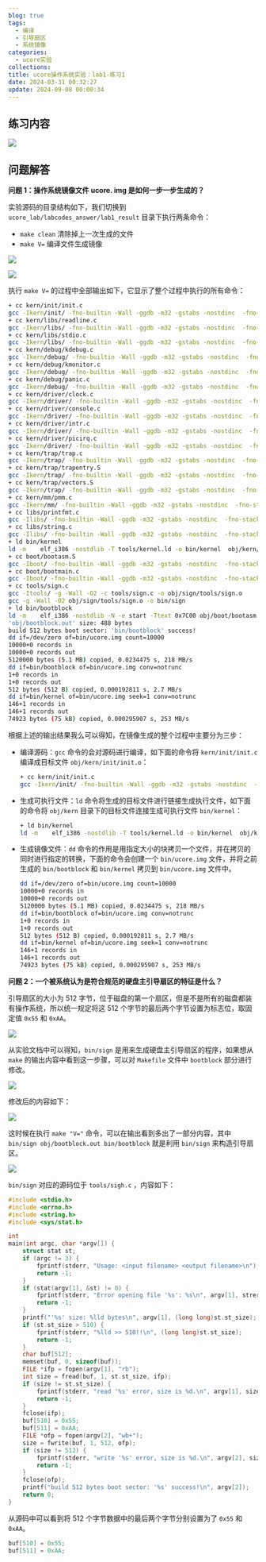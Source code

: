 ```yaml
---
blog: true
tags:
  - 编译
  - 引导扇区
  - 系统镜像
categories:
  - ucore实验
collections: 
title: ucore操作系统实验：lab1-练习1
date: 2024-03-31 00:32:27
update: 2024-09-08 00:00:34
---
```


## 练习内容

![](/blog/img/ucore操作系统实验：lab1-练习1_image_1.png)

## 问题解答

**问题 1：操作系统镜像文件 ucore. img 是如何一步一步生成的？**

实验源码的目录结构如下，我们切换到 `ucore_lab/labcodes_answer/lab1_result` 目录下执行两条命令：

- `make clean` 清除掉上一次生成的文件
- `make V=` 编译文件生成镜像

![](/blog/img/ucore操作系统实验：lab1-练习1_image_2.png)

![](/blog/img/ucore操作系统实验：lab1-练习1_image_3.png)

执行 `make V=` 的过程中全部输出如下，它显示了整个过程中执行的所有命令：

```sh
+ cc kern/init/init.c
gcc -Ikern/init/ -fno-builtin -Wall -ggdb -m32 -gstabs -nostdinc  -fno-stack-protector -Ilibs/ -Ikern/debug/ -Ikern/driver/ -Ikern/trap/ -Ikern/mm/ -c kern/init/init.c -o obj/kern/init/init.o
+ cc kern/libs/readline.c
gcc -Ikern/libs/ -fno-builtin -Wall -ggdb -m32 -gstabs -nostdinc  -fno-stack-protector -Ilibs/ -Ikern/debug/ -Ikern/driver/ -Ikern/trap/ -Ikern/mm/ -c kern/libs/readline.c -o obj/kern/libs/readline.o
+ cc kern/libs/stdio.c
gcc -Ikern/libs/ -fno-builtin -Wall -ggdb -m32 -gstabs -nostdinc  -fno-stack-protector -Ilibs/ -Ikern/debug/ -Ikern/driver/ -Ikern/trap/ -Ikern/mm/ -c kern/libs/stdio.c -o obj/kern/libs/stdio.o
+ cc kern/debug/kdebug.c
gcc -Ikern/debug/ -fno-builtin -Wall -ggdb -m32 -gstabs -nostdinc  -fno-stack-protector -Ilibs/ -Ikern/debug/ -Ikern/driver/ -Ikern/trap/ -Ikern/mm/ -c kern/debug/kdebug.c -o obj/kern/debug/kdebug.o
+ cc kern/debug/kmonitor.c
gcc -Ikern/debug/ -fno-builtin -Wall -ggdb -m32 -gstabs -nostdinc  -fno-stack-protector -Ilibs/ -Ikern/debug/ -Ikern/driver/ -Ikern/trap/ -Ikern/mm/ -c kern/debug/kmonitor.c -o obj/kern/debug/kmonitor.o
+ cc kern/debug/panic.c
gcc -Ikern/debug/ -fno-builtin -Wall -ggdb -m32 -gstabs -nostdinc  -fno-stack-protector -Ilibs/ -Ikern/debug/ -Ikern/driver/ -Ikern/trap/ -Ikern/mm/ -c kern/debug/panic.c -o obj/kern/debug/panic.o
+ cc kern/driver/clock.c
gcc -Ikern/driver/ -fno-builtin -Wall -ggdb -m32 -gstabs -nostdinc  -fno-stack-protector -Ilibs/ -Ikern/debug/ -Ikern/driver/ -Ikern/trap/ -Ikern/mm/ -c kern/driver/clock.c -o obj/kern/driver/clock.o
+ cc kern/driver/console.c
gcc -Ikern/driver/ -fno-builtin -Wall -ggdb -m32 -gstabs -nostdinc  -fno-stack-protector -Ilibs/ -Ikern/debug/ -Ikern/driver/ -Ikern/trap/ -Ikern/mm/ -c kern/driver/console.c -o obj/kern/driver/console.o
+ cc kern/driver/intr.c
gcc -Ikern/driver/ -fno-builtin -Wall -ggdb -m32 -gstabs -nostdinc  -fno-stack-protector -Ilibs/ -Ikern/debug/ -Ikern/driver/ -Ikern/trap/ -Ikern/mm/ -c kern/driver/intr.c -o obj/kern/driver/intr.o
+ cc kern/driver/picirq.c
gcc -Ikern/driver/ -fno-builtin -Wall -ggdb -m32 -gstabs -nostdinc  -fno-stack-protector -Ilibs/ -Ikern/debug/ -Ikern/driver/ -Ikern/trap/ -Ikern/mm/ -c kern/driver/picirq.c -o obj/kern/driver/picirq.o
+ cc kern/trap/trap.c
gcc -Ikern/trap/ -fno-builtin -Wall -ggdb -m32 -gstabs -nostdinc  -fno-stack-protector -Ilibs/ -Ikern/debug/ -Ikern/driver/ -Ikern/trap/ -Ikern/mm/ -c kern/trap/trap.c -o obj/kern/trap/trap.o
+ cc kern/trap/trapentry.S
gcc -Ikern/trap/ -fno-builtin -Wall -ggdb -m32 -gstabs -nostdinc  -fno-stack-protector -Ilibs/ -Ikern/debug/ -Ikern/driver/ -Ikern/trap/ -Ikern/mm/ -c kern/trap/trapentry.S -o obj/kern/trap/trapentry.o
+ cc kern/trap/vectors.S
gcc -Ikern/trap/ -fno-builtin -Wall -ggdb -m32 -gstabs -nostdinc  -fno-stack-protector -Ilibs/ -Ikern/debug/ -Ikern/driver/ -Ikern/trap/ -Ikern/mm/ -c kern/trap/vectors.S -o obj/kern/trap/vectors.o
+ cc kern/mm/pmm.c
gcc -Ikern/mm/ -fno-builtin -Wall -ggdb -m32 -gstabs -nostdinc  -fno-stack-protector -Ilibs/ -Ikern/debug/ -Ikern/driver/ -Ikern/trap/ -Ikern/mm/ -c kern/mm/pmm.c -o obj/kern/mm/pmm.o
+ cc libs/printfmt.c
gcc -Ilibs/ -fno-builtin -Wall -ggdb -m32 -gstabs -nostdinc  -fno-stack-protector -Ilibs/  -c libs/printfmt.c -o obj/libs/printfmt.o
+ cc libs/string.c
gcc -Ilibs/ -fno-builtin -Wall -ggdb -m32 -gstabs -nostdinc  -fno-stack-protector -Ilibs/  -c libs/string.c -o obj/libs/string.o
+ ld bin/kernel
ld -m    elf_i386 -nostdlib -T tools/kernel.ld -o bin/kernel  obj/kern/init/init.o obj/kern/libs/readline.o obj/kern/libs/stdio.o obj/kern/debug/kdebug.o obj/kern/debug/kmonitor.o obj/kern/debug/panic.o obj/kern/driver/clock.o obj/kern/driver/console.o obj/kern/driver/intr.o obj/kern/driver/picirq.o obj/kern/trap/trap.o obj/kern/trap/trapentry.o obj/kern/trap/vectors.o obj/kern/mm/pmm.o  obj/libs/printfmt.o obj/libs/string.o
+ cc boot/bootasm.S
gcc -Iboot/ -fno-builtin -Wall -ggdb -m32 -gstabs -nostdinc  -fno-stack-protector -Ilibs/ -Os -nostdinc -c boot/bootasm.S -o obj/boot/bootasm.o
+ cc boot/bootmain.c
gcc -Iboot/ -fno-builtin -Wall -ggdb -m32 -gstabs -nostdinc  -fno-stack-protector -Ilibs/ -Os -nostdinc -c boot/bootmain.c -o obj/boot/bootmain.o
+ cc tools/sign.c
gcc -Itools/ -g -Wall -O2 -c tools/sign.c -o obj/sign/tools/sign.o
gcc -g -Wall -O2 obj/sign/tools/sign.o -o bin/sign
+ ld bin/bootblock
ld -m    elf_i386 -nostdlib -N -e start -Ttext 0x7C00 obj/boot/bootasm.o obj/boot/bootmain.o -o obj/bootblock.o
'obj/bootblock.out' size: 488 bytes
build 512 bytes boot sector: 'bin/bootblock' success!
dd if=/dev/zero of=bin/ucore.img count=10000
10000+0 records in
10000+0 records out
5120000 bytes (5.1 MB) copied, 0.0234475 s, 218 MB/s
dd if=bin/bootblock of=bin/ucore.img conv=notrunc
1+0 records in
1+0 records out
512 bytes (512 B) copied, 0.000192811 s, 2.7 MB/s
dd if=bin/kernel of=bin/ucore.img seek=1 conv=notrunc
146+1 records in
146+1 records out
74923 bytes (75 kB) copied, 0.000295907 s, 253 MB/s

```

根据上述的输出结果我么可以得知，在镜像生成的整个过程中主要分为三步：

- 编译源码：`gcc` 命令的会对源码进行编译，如下面的命令将 `kern/init/init.c` 编译成目标文件 `obj/kern/init/init.o`：

    ```bash
    + cc kern/init/init.c
    gcc -Ikern/init/ -fno-builtin -Wall -ggdb -m32 -gstabs -nostdinc  -fno-stack-protector -Ilibs/ -Ikern/debug/ -Ikern/driver/ -Ikern/trap/ -Ikern/mm/ -c kern/init/init.c -o obj/kern/init/init.o
    ```

- 生成可执行文件：`ld` 命令将生成的目标文件进行链接生成执行文件，如下面的命令将 `obj/kern` 目录下的目标文件连接生成可执行文件 `bin/kernel`：

    ```bash
    + ld bin/kernel
    ld -m    elf_i386 -nostdlib -T tools/kernel.ld -o bin/kernel  obj/kern/init/init.o obj/kern/libs/readline.o obj/kern/libs/stdio.o obj/kern/debug/kdebug.o obj/kern/debug/kmonitor.o obj/kern/debug/panic.o obj/kern/driver/clock.o obj/kern/driver/console.o obj/kern/driver/intr.o obj/kern/driver/picirq.o obj/kern/trap/trap.o obj/kern/trap/trapentry.o obj/kern/trap/vectors.o obj/kern/mm/pmm.o  obj/libs/printfmt.o obj/libs/string.o
    ```

- 生成镜像文件：`dd` 命令的作用是用指定大小的块拷贝一个文件，并在拷贝的同时进行指定的转换，下面的命令会创建一个 `bin/ucore.img` 文件，并将之前生成的 `bin/bootblock` 和 `bin/kernel` 拷贝到 `bin/ucore.img` 文件中。

    ```bash
    dd if=/dev/zero of=bin/ucore.img count=10000
    10000+0 records in
    10000+0 records out
    5120000 bytes (5.1 MB) copied, 0.0234475 s, 218 MB/s
    dd if=bin/bootblock of=bin/ucore.img conv=notrunc
    1+0 records in
    1+0 records out
    512 bytes (512 B) copied, 0.000192811 s, 2.7 MB/s
    dd if=bin/kernel of=bin/ucore.img seek=1 conv=notrunc
    146+1 records in
    146+1 records out
    74923 bytes (75 kB) copied, 0.000295907 s, 253 MB/s
    ```

**问题 2：一个被系统认为是符合规范的硬盘主引导扇区的特征是什么？**

引导扇区的大小为 512 字节，位于磁盘的第一个扇区，但是不是所有的磁盘都装有操作系统，所以统一规定将这 512 个字节的最后两个字节设置为标志位，取固定值 `0x55` 和 `0xAA`。

![](/blog/img/ucore操作系统实验：lab1-练习1_image_4.png)

从实验文档中可以得知，`bin/sign` 是用来生成硬盘主引导扇区的程序，如果想从 `make` 的输出内容中看到这一步骤，可以对 `Makefile` 文件中 `bootblock` 部分进行修改。

![](/blog/img/ucore操作系统实验：lab1-练习1_image_5.png)

修改后的内容如下：

![](/blog/img/ucore操作系统实验：lab1-练习1_image_6.png)

这时候在执行 `make "V="` 命令，可以在输出看到多出了一部分内容，其中 `bin/sign obj/bootblock.out bin/bootblock` 就是利用 `bin/sign` 来构造引导扇区。

![](/blog/img/ucore操作系统实验：lab1-练习1_image_7.png)

`bin/sign` 对应的源码位于 `tools/sigh.c` ，内容如下：

```c
#include <stdio.h>
#include <errno.h>
#include <string.h>
#include <sys/stat.h>

int
main(int argc, char *argv[]) {
    struct stat st;
    if (argc != 3) {
        fprintf(stderr, "Usage: <input filename> <output filename>\n");
        return -1;
    }
    if (stat(argv[1], &st) != 0) {
        fprintf(stderr, "Error opening file '%s': %s\n", argv[1], strerror(errno));
        return -1;
    }
    printf("'%s' size: %lld bytes\n", argv[1], (long long)st.st_size);
    if (st.st_size > 510) {
        fprintf(stderr, "%lld >> 510!!\n", (long long)st.st_size);
        return -1;
    }
    char buf[512];
    memset(buf, 0, sizeof(buf));
    FILE *ifp = fopen(argv[1], "rb");
    int size = fread(buf, 1, st.st_size, ifp);
    if (size != st.st_size) {
        fprintf(stderr, "read '%s' error, size is %d.\n", argv[1], size);
        return -1;
    }
    fclose(ifp);
    buf[510] = 0x55;
    buf[511] = 0xAA;
    FILE *ofp = fopen(argv[2], "wb+");
    size = fwrite(buf, 1, 512, ofp);
    if (size != 512) {
        fprintf(stderr, "write '%s' error, size is %d.\n", argv[2], size);
        return -1;
    }
    fclose(ofp);
    printf("build 512 bytes boot sector: '%s' success!\n", argv[2]);
    return 0;
}
```

从源码中可以看到将 512 个字节数据中的最后两个字节分别设置为了 `0x55` 和 `0xAA`。

```c
buf[510] = 0x55;
buf[511] = 0xAA;
```

